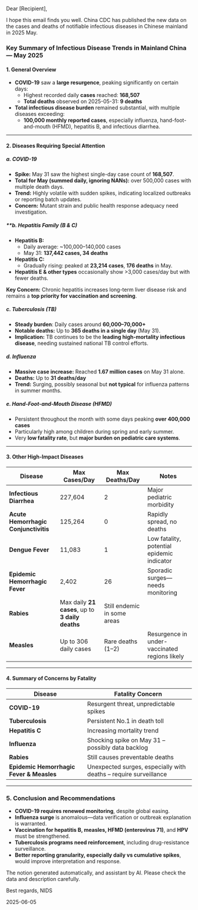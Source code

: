 Dear [Recipient],

I hope this email finds you well. China CDC has published the new data on the cases and deaths of notifiable infectious diseases in Chinese mainland in 2025 May.

### Key Summary of Infectious Disease Trends in Mainland China — **May 2025**

#### 1. **General Overview**
- **COVID-19** saw a **large resurgence**, peaking significantly on certain days:
  - Highest recorded daily **cases** reached: **168,507**
  - **Total deaths** observed on 2025-05-31: **9 deaths**
- **Total infectious disease burden** remained substantial, with multiple diseases exceeding:
  - **100,000 monthly reported cases**, especially influenza, hand-foot-and-mouth (HFMD), hepatitis B, and infectious diarrhea.

---

#### 2. **Diseases Requiring Special Attention**

##### **a. COVID-19**
- **Spike:** May 31 saw the highest single-day case count of **168,507**.
- **Total for May (summed daily, ignoring NANs):** over 500,000 cases with multiple death days.
- **Trend:** Highly volatile with sudden spikes, indicating localized outbreaks or reporting batch updates.
- **Concern:** Mutant strain and public health response adequacy need investigation.

##### **b. **Hepatitis Family (B & C)**
- **Hepatitis B:**
  - Daily average: ~100,000–140,000 cases
  - May 31: **137,442 cases, 34 deaths**
- **Hepatitis C:**
  - Gradually rising: peaked at **23,214 cases**, **176 deaths** in May.
- **Hepatitis E & other types** occasionally show >3,000 cases/day but with fewer deaths.

**Key Concern:** Chronic hepatitis increases long-term liver disease risk and remains a **top priority for vaccination and screening**.

##### **c. Tuberculosis (TB)**
- **Steady burden**: Daily cases around **60,000–70,000+**
- **Notable deaths:** Up to **365 deaths in a single day** (May 31).
- **Implication:** TB continues to be the **leading high-mortality infectious disease**, needing sustained national TB control efforts.

##### **d. Influenza**
- **Massive case increase:** Reached **1.67 million cases** on May 31 alone.
- **Deaths:** Up to **31 deaths/day**
- **Trend:** Surging, possibly seasonal but **not typical** for influenza patterns in summer months.
  
##### **e. Hand-Foot-and-Mouth Disease (HFMD)**
- Persistent throughout the month with some days peaking **over 400,000 cases**
- Particularly high among children during spring and early summer.
- Very **low fatality rate**, but **major burden on pediatric care systems**.

---

#### 3. **Other High-Impact Diseases**

| Disease                          | Max Cases/Day      | Max Deaths/Day     | Notes |
|----------------------------------|---------------------|---------------------|-------|
| **Infectious Diarrhea**         | 227,604             | 2                   | Major pediatric morbidity |
| **Acute Hemorrhagic Conjunctivitis** | 125,264             | 0                   | Rapidly spread, no deaths |
| **Dengue Fever**                | 11,083              | 1                   | Low fatality, potential epidemic indicator |
| **Epidemic Hemorrhagic Fever** | 2,402               | 26                  | Sporadic surges—needs monitoring |
| **Rabies**                      | Max daily **21 cases**, up to **3 daily deaths** | Still endemic in some areas |
| **Measles**                     | Up to 306 daily cases | Rare deaths (1–2) | Resurgence in under-vaccinated regions likely |

---

#### 4. **Summary of Concerns by Fatality**

| Disease     | Fatality Concern |
|-------------|------------------|
| **COVID-19**    | Resurgent threat, unpredictable spikes |
| **Tuberculosis** | Persistent No.1 in death toll |
| **Hepatitis C**  | Increasing mortality trend |
| **Influenza**    | Shocking spike on May 31 – possibly data backlog |
| **Rabies**       | Still causes preventable deaths |
| **Epidemic Hemorrhagic Fever & Measles** | Unexpected surges, especially with deaths – require surveillance |

---

### 5. **Conclusion and Recommendations**
- **COVID-19 requires renewed monitoring**, despite global easing.
- **Influenza surge** is anomalous—data verification or outbreak explanation is warranted.
- **Vaccination for hepatitis B, measles, HFMD (enterovirus 71)**, and **HPV** must be strengthened.
- **Tuberculosis programs need reinforcement**, including drug-resistance surveillance.
- **Better reporting granularity, especially daily vs cumulative spikes**, would improve interpretation and response.

The notion generated automatically, and assistant by AI. Please check the data and description carefully.

Best regards,
NIDS

2025-06-05

